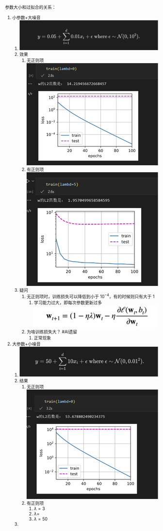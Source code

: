 参数大小和过拟合的关系：
1. 小参数+大噪音
	1. ![](附件/Pasted%20image%2020230424084001.png)
	2. 效果
		1. 无正则项![](附件/Pasted%20image%2020230424084341.png)
		2. 有正则项![](附件/Pasted%20image%2020230424084350.png)
	3. 疑问
		1. 无正则项时，训练损失可以降低到小于 $10^{-4}$，有的时候则只有大于 1
			1. 学习能力过大，即每次参数更新过多![](附件/Pasted%20image%2020230424091847.png)
		2. 为啥训练损失大？ #AI遗留 
			1. 正常现象
2. 大参数+小噪音
	1. ![](附件/Pasted%20image%2020230424092611.png)
	2. 结果
		1. 无正则项![](附件/Pasted%20image%2020230424092637.png)
		2. 有正则项
			1. $\lambda=3$
			2. $\lambda=$
			3. $\lambda=50$
	3. 